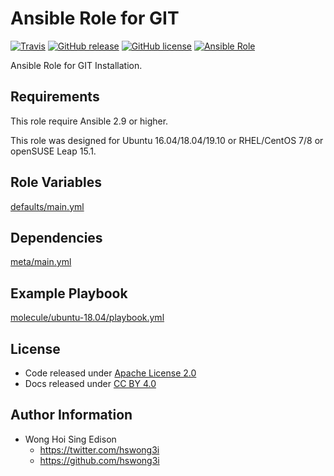 # Ansible Role for GIT

[![Travis](https://img.shields.io/travis/alvistack/ansible-role-git.svg)](https://travis-ci.org/alvistack/ansible-role-git)
[![GitHub release](https://img.shields.io/github/release/alvistack/ansible-role-git.svg)](https://github.com/alvistack/ansible-role-git)
[![GitHub license](https://img.shields.io/github/license/alvistack/ansible-role-git.svg)](https://github.com/alvistack/ansible-role-git/blob/master/LICENSE)
[![Ansible Role](https://img.shields.io/badge/galaxy-alvistack.git-blue.svg)](https://galaxy.ansible.com/alvistack/git)

Ansible Role for GIT Installation.

## Requirements

This role require Ansible 2.9 or higher.

This role was designed for Ubuntu 16.04/18.04/19.10 or RHEL/CentOS 7/8 or openSUSE Leap 15.1.

## Role Variables

[defaults/main.yml](defaults/main.yml)

## Dependencies

[meta/main.yml](meta/main.yml)

## Example Playbook

[molecule/ubuntu-18.04/playbook.yml](molecule/ubuntu-18.04/playbook.yml)

## License

  - Code released under [Apache License 2.0](LICENSE)
  - Docs released under [CC BY 4.0](http://creativecommons.org/licenses/by/4.0/)

## Author Information

  - Wong Hoi Sing Edison
      - <https://twitter.com/hswong3i>
      - <https://github.com/hswong3i>
